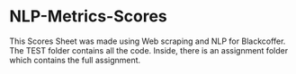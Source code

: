 # NLP-Metrics-Scores
This Scores Sheet was made using Web scraping and NLP for Blackcoffer.
The TEST folder contains all the code. Inside, there is an assignment folder which contains the full assignment.
